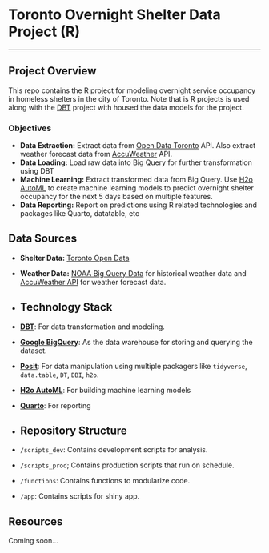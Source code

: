 # Toronto Overnight Shelter Data Project (R)
---

## Project Overview

This repo contains the R project for modeling overnight service occupancy in homeless shelters in the city of Toronto. Note that is R projects is used along with the [DBT](https://github.com/LucasO21/toronto_shelter_project) project with housed the data models for the project. 

### Objectives
- **Data Extraction:** Extract data from [Open Data Toronto](https://open.toronto.ca/dataset/daily-shelter-overnight-service-occupancy-capacity/) API. Also extract weather forecast data from [AccuWeather]() API.
- **Data Loading:** Load raw data into Big Query for further transformation using DBT
- **Machine Learning:** Extract transformed data from Big Query. Use [H2o AutoML]() to create machine learning models to predict overnight shelter occupancy for the next 5 days based on multiple features.
- **Data Reporting:** Report on predictions using R related technologies and packages like Quarto, datatable, etc

## Data Sources

- **Shelter Data:** [Toronto Open Data](https://open.toronto.ca/dataset/daily-shelter-overnight-service-occupancy-capacity/)
- **Weather Data:** [NOAA Big Query Data](https://console.cloud.google.com/marketplace/product/noaa-public/gsod?project=toronto-shelter-project) for historical weather data and [AccuWeather API](https://developer.accuweather.com/) for weather forecast data.

- ## Technology Stack

- **[DBT](https://www.getdbt.com/)**: For data transformation and modeling.
- **[Google BigQuery](https://cloud.google.com/bigquery)**: As the data warehouse for storing and querying the dataset.
- **[Posit](https://posit.co/)**: For data manipulation using multiple packagers like `tidyverse`, `data.table`, `DT`, `DBI`, `h2o`.
- **[H2o AutoML](https://docs.h2o.ai/h2o/latest-stable/h2o-docs/automl.html)**: For building machine learning models
- **[Quarto](https://quarto.org/index.html)**: For reporting

- ## Repository Structure

- `/scripts_dev`: Contains development scripts for analysis.
- `/scripts_prod`; Contains production scripts that run on schedule.
- `/functions`: Contains functions to modularize code.
- `/app`: Contains scripts for shiny app. 

  

## Resources

Coming soon...

